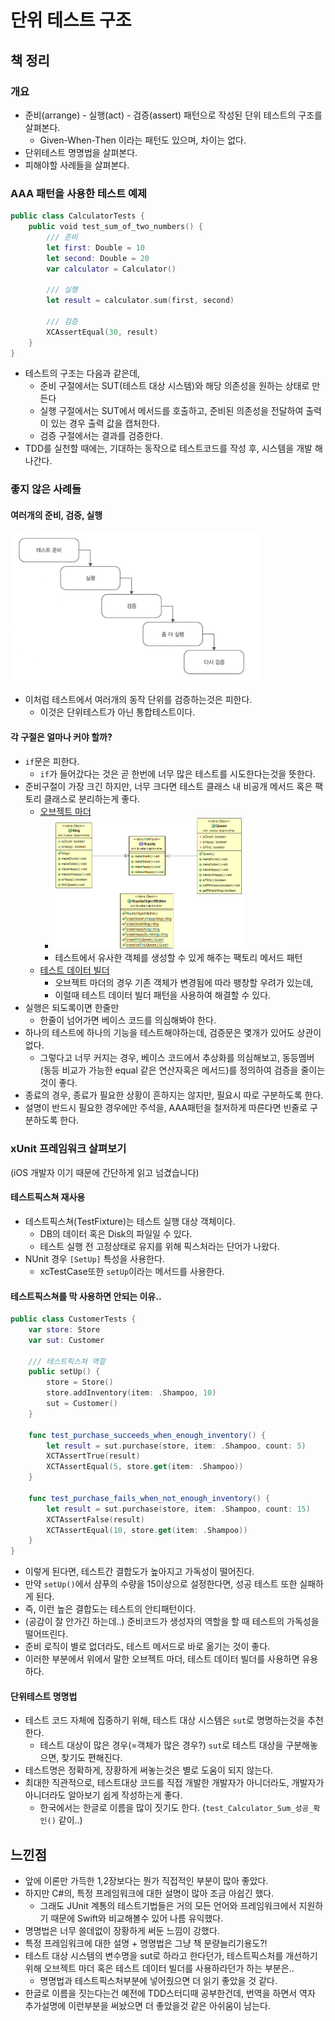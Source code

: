 # 단위 테스트 구조

## 책 정리
### 개요
* 준비(arrange) - 실행(act) - 검증(assert) 패턴으로 작성된 단위 테스트의 구조를 살펴본다.
  * Given-When-Then 이라는 패턴도 있으며, 차이는 없다.
* 단위테스트 명명법을 살펴본다.
* 피해야할 사례들을 살펴본다.

### AAA 패턴을 사용한 테스트 예제
```Swift
public class CalculatorTests {
    public void test_sum_of_two_numbers() {
        /// 준비
        let first: Double = 10
        let second: Double = 20
        var calculator = Calculator()

        /// 실행
        let result = calculator.sum(first, second)

        /// 검증
        XCAssertEqual(30, result)
    }
}
```

* 테스트의 구조는 다음과 같은데,
  * 준비 구절에서는 SUT(테스트 대상 시스템)와 해당 의존성을 원하는 상태로 만든다
  * 실행 구절에서는 SUT에서 메서드를 호출하고, 준비된 의존성을 전달하여 출력이 있는 경우 출력 값을 캡처한다.
  * 검증 구절에서는 결과를 검증한다.
* TDD를 실천할 때에는, 기대하는 동작으로 테스트코드를 작성 후, 시스템을 개발 해 나간다.

### 좋지 않은 사례들
#### 여러개의 준비, 검증, 실행
<img src="ch0301.png" width="400">

* 이처럼 테스트에서 여러개의 동작 단위를 검증하는것은 피한다.
  * 이것은 단위테스트가 아닌 통합테스트이다.

#### 각 구절은 얼마나 커야 할까?
* `if`문은 피한다.
  * `if`가 들어갔다는 것은 곧 한번에 너무 많은 테스트를 시도한다는것을 뜻한다.
* 준비구절이 가장 크긴 하지만, 너무 크다면 테스트 클래스 내 비공개 메서드 혹은 팩토리 클래스로 분리하는게 좋다.
  * [오브젝트 마더](https://java-design-patterns.com/patterns/object-mother/#)
    * <img src="ch0302.png" width="300">
    * 테스트에서 유사한 객체를 생성할 수 있게 해주는 팩토리 메서드 패턴
  * [테스트 데이터 빌더](http://www.natpryce.com/articles/000714.html)
    * 오브젝트 마더의 경우 기존 객체가 변경됨에 따라 팽창할 우려가 있는데,
    * 이럴때 테스트 데이터 빌더 패턴을 사용하여 해결할 수 있다.
* 실행은 되도록이면 한줄만
  * 한줄이 넘어가면 베이스 코드를 의심해봐야 한다.
* 하나의 테스트에 하나의 기능을 테스트해야하는데, 검증문은 몇개가 있어도 상관이 없다.
  * 그렇다고 너무 커지는 경우, 베이스 코드에서 추상화를 의심해보고, 동등멤버(동등 비교가 가능한 equal 같은 연산자혹은 메서드)를 정의하여 검증을 줄이는것이 좋다.
* 종료의 경우, 종료가 필요한 상황이 흔하지는 않지만, 필요시 따로 구분하도록 한다.
* 설명이 반드시 필요한 경우에만 주석을, AAA패턴을 철저하게 따른다면 빈줄로 구분하도록 한다.

### xUnit 프레임워크 살펴보기
(iOS 개발자 이기 때문에 간단하게 읽고 넘겼습니다)

#### 테스트픽스쳐 재사용
* 테스트픽스쳐(TestFixture)는 테스트 실행 대상 객체이다.
  * DB의 데이터 혹은 Disk의 파일일 수 있다.
  * 테스트 실행 전 고정상태로 유지를 위해 픽스처라는 단어가 나왔다.
* NUnit 경우 `[SetUp]` 특성을 사용한다.
  * xcTestCase또한 `setUp`이라는 메서드를 사용한다.

#### 테스트픽스쳐를 막 사용하면 안되는 이유..
```Swift
public class CustomerTests {
    var store: Store
    var sut: Customer

    /// 테스트픽스쳐 역할
    public setUp() {
        store = Store()
        store.addInventory(item: .Shampoo, 10)
        sut = Customer()
    }

    func test_purchase_succeeds_when_enough_inventory() {
        let result = sut.purchase(store, item: .Shampoo, count: 5)
        XCTAssertTrue(result)
        XCTAssertEqual(5, store.get(item: .Shampoo))
    }

    func test_purchase_fails_when_not_enough_inventory() {
        let result = sut.purchase(store, item: .Shampoo, count: 15)
        XCTAssertFalse(result)
        XCTAssertEqual(10, store.get(item: .Shampoo))
    }
}
```

* 이렇게 된다면, 테스트간 결합도가 높아지고 가독성이 떨어진다.
* 만약 `setUp()`에서 샴푸의 수량을 15이상으로 설정한다면, 성공 테스트 또한 실패하게 된다.
* 즉, 이런 높은 결합도는 테스트의 안티패턴이다.
* (공감이 잘 안가긴 하는데..) 준비코드가 생성자의 역할을 할 때 테스트의 가독성을 떨어뜨린다.
* 준비 로직이 별로 없더라도, 테스트 메서드로 바로 옮기는 것이 좋다.
* 이러한 부분에서 위에서 말한 오브젝트 마더, 테스트 데이터 빌더를 사용하면 유용하다.

#### 단위테스트 명명법
* 테스트 코드 자체에 집중하기 위해, 테스트 대상 시스템은 `sut`로 명명하는것을 추천한다.
  * 테스트 대상이 많은 경우(=객체가 많은 경우?) `sut`로 테스트 대상을 구분해놓으면, 찾기도 편해진다.
* 테스트명은 정확하게, 장황하게 써놓는것은 별로 도움이 되지 않는다.
* 최대한 직관적으로, 테스트대상 코드를 직접 개발한 개발자가 아니더라도, 개발자가 아니더라도 알아보기 쉽게 작성하는게 좋다.
  * 한국에서는 한글로 이름을 많이 짓기도 한다. (`test_Calculator_Sum_성공_확인()` 같이..)

## 느낀점
* 앞에 이론만 가득한 1,2장보다는 뭔가 직접적인 부분이 많아 좋았다.
* 하지만 C#의, 특정 프레임워크에 대한 설명이 많아 조금 아쉽긴 했다.
  * 그래도 JUnit 계통의 테스트기법들은 거의 모든 언어와 프레임워크에서 지원하기 때문에 Swift와 비교해볼수 있어 나름 유익했다.
* 명명법은 너무 쓸데없이 장황하게 써둔 느낌이 강했다.
* 특정 프레임워크에 대한 설명 + 명명법은 그냥 책 분량늘리기용도?!
* 테스트 대상 시스템의 변수명을 sut로 하라고 한다던가, 테스트픽스처를 개선하기 위해 오브젝트 마더 혹은 테스트 데이터 빌더를 사용하라던가 하는 부분은..
  * 명명법과 테스트픽스처부분에 넣어줬으면 더 읽기 좋았을 것 같다.
* 한글로 이름을 짓는다는건 예전에 TDD스터디때 공부한건데, 번역을 하면서 역자 추가설명에 이런부분을 써놨으면 더 좋았을것 같은 아쉬움이 남는다.